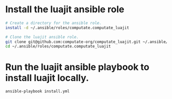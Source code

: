 
# Install the luajit ansible role

```bash
# Create a directory for the ansible role. 
install -d ~/.ansible/roles/computate.computate_luajit

# Clone the luajit ansible role. 
git clone git@github.com:computate-org/computate_luajit.git ~/.ansible/roles/computate.computate_luajit
cd ~/.ansible/roles/computate.computate_luajit
```

# Run the luajit ansible playbook to install luajit locally. 

```bash
ansible-playbook install.yml
```

